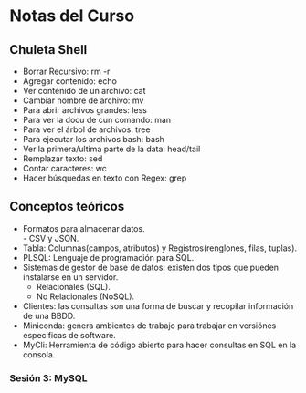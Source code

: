 # Notas del Curso  
## Chuleta Shell  
- Borrar Recursivo: rm -r  
- Agregar contenido: echo  
- Ver contenido de un archivo: cat  
- Cambiar nombre de archivo: mv  
- Para abrir archivos grandes: less  
- Para ver la docu de cun comando: man  
- Para ver el árbol de archivos: tree  
- Para ejecutar los archivos bash: bash  
- Ver la primera/ultima parte de la data: head/tail  
- Remplazar texto: sed  
- Contar caracteres: wc  
- Hacer búsquedas en texto con Regex: grep  

## Conceptos teóricos
- Formatos para almacenar datos.  
        - CSV y JSON.  
- Tabla: Columnas(campos, atributos) y Registros(renglones, filas, tuplas).  
- PLSQL: Lenguaje de programación para SQL.  
- Sistemas de gestor de base de datos: existen dos tipos que pueden instalarse en un servidor.  
  - Relacionales (SQL).  
  - No Relacionales (NoSQL).  
- Clientes: las consultas son una forma de buscar y recopilar  información de una BBDD.  
- Miniconda: genera ambientes de trabajo para trabajar en versiónes especificas de software.  
- MyCli: Herramienta de código abierto para hacer consultas en SQL en la consola.  

### Sesión 3: MySQL

